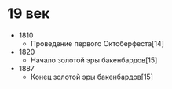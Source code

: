 # 19 век

*   1810
    *   Проведение первого Октоберфеста[14]
*   1820
    *   Начало золотой эры бакенбардов[15]
*   1887
    *   Конец золотой эры бакенбардов[15]
